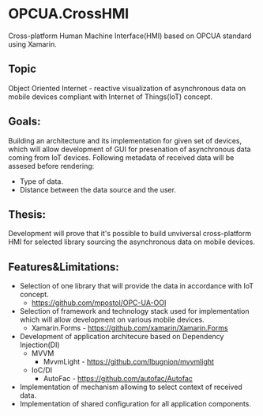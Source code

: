 # OPCUA.CrossHMI

Cross-platform Human Machine Interface(HMI) based on OPCUA standard using Xamarin.

## Topic

Object Oriented Internet - reactive visualization of asynchronous data on mobile devices compliant with Internet of Things(IoT) concept. 

## Goals:

Building an architecture and its implementation for given set of devices, which will allow development of GUI for presenation of asynchronous data coming from IoT devices. Following metadata of received data will be assesed before rendering:
* Type of data.
* Distance between the data source and the user.

## Thesis:

Development will prove that it's possible to build unviversal cross-platform HMI for selected library sourcing the asynchronous data on mobile devices.

## Features&Limitations:

* Selection of one library that will provide the data in accordance with IoT concept.
  * https://github.com/mpostol/OPC-UA-OOI
* Selection of framework and technology stack used for implementation which will allow development on various mobile devices.
  * Xamarin.Forms - https://github.com/xamarin/Xamarin.Forms
* Development of application architecure based on Dependency Injection(DI)
  * MVVM
     * MvvmLight - https://github.com/lbugnion/mvvmlight
  * IoC/DI
     * AutoFac - https://github.com/autofac/Autofac
* Implementation of mechanism allowing to select context of received data.
* Implementation of shared configuration for all application components.
